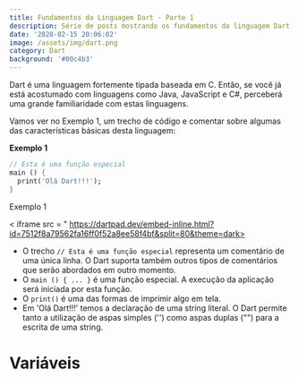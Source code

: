 ```yaml
---
title: Fundamentos da Linguagem Dart - Parte 1
description: Série de posts mostrando os fundamentos da linguagem Dart.
date: '2020-02-15 20:06:02'
image: /assets/img/dart.png
category: Dart
background: '#00c4b3'
---
```

Dart é uma linguagem fortemente tipada baseada em C. Então, se você já está acostumado com linguagens como Java, JavaScript e C#, perceberá uma grande familiaridade com estas linguagens.

Vamos ver no Exemplo 1, um trecho de código e comentar sobre algumas das características básicas desta linguagem:

**Exemplo 1**

```dart
// Esta é uma função especial
main () {
  print('Olá Dart!!!');
}
```

Exemplo 1

< iframe  src = " https://dartpad.dev/embed-inline.html?id=7512f8a79562fa16ff0f52a8ee58f4bf&split=80&theme=dark> </iframe>

* O trecho `// Esta é uma função especial` representa um comentário de uma única linha. O Dart suporta também outros tipos de comentários que serão abordados em outro momento.
* O `main () { ... }` é uma função especial. A execução da aplicação será iniciada por esta função.
* O `print()` é uma das formas de imprimir algo em tela.
* Em 'Olá Dart!!!' temos a declaração de uma string literal. O Dart permite tanto a utilização de aspas simples ('') como aspas duplas ("") para a escrita de uma string.

# Variáveis
